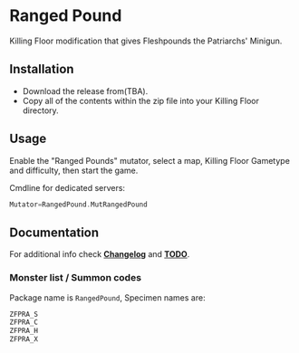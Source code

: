 # Ranged Pound

Killing Floor modification that gives Fleshpounds the Patriarchs' Minigun.

## Installation

- Download the release from(TBA).
- Copy all of the contents within the zip file into your Killing Floor directory.

## Usage

Enable the "Ranged Pounds" mutator, select a map, Killing Floor Gametype and difficulty, then start the game.

Cmdline for dedicated servers:

```cpp
Mutator=RangedPound.MutRangedPound
```

## Documentation

For additional info check [**Changelog**](Docs/CHANGELOG.md) and [**TODO**](Docs/TODO.md).

### Monster list / Summon codes

Package name is `RangedPound`, Specimen names are:

```cpp
ZFPRA_S
ZFPRA_C
ZFPRA_H
ZFPRA_X
```
